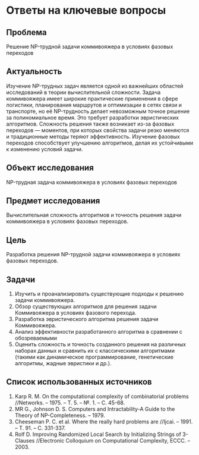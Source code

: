 # Ответы на ключевые вопросы

## Проблема

Решение NP-трудной задачи коммивояжера в условиях фазовых переходов

## Актуальность

Изучение NP-трудных задач является одной из важнейших областей исследований в теории вычислительной сложности. Задача коммивояжера имеет широкие практические применения в сфере логистики, планирования маршрутов и оптимизации в сетях связи и транспорте, но её NP-трудность делает невозможным точное решение за полиномиальное время. Это требует разработки эвристических алгоритмов. Сложность решения также возникает из-за фазовых переходов — моментов, при которых свойства задачи резко меняются и традиционные методы теряют эффективность. Изучение фазовых переходов способствует улучшению алгоритмов, делая их устойчивыми к изменению условий задачи.


## Объект исследования

NP-трудная задача коммивояжера в условиях фазовых переходов

## Предмет исследования

Вычислительная сложность алгоритмов и точность решения задачи коммивояжера в условиях фазовых переходов.

## Цель

Разработка решения NP-трудной задачи коммивояжера в условиях фазовых переходов.

## Задачи

1. Изучить и проанализировать существующие подходы к решению задачи коммивояжера.
2. Обзор существующих алгоритмов для решения задачи Коммивояжера в условиях фазового перехода.
3. Разработка эвристического алгоритма решения задачи Коммивояжера.
4. Анализ эффективности разработанного алгоритма в сравнении с обозреваемыми
5. Оценить сложность и точность созданного решения на различных наборах данных и сравнить их с классическими алгоритмами (такими как динамическое программирование, генетические алгоритмы, жадные эвристики и др.).


## Список использованных источников 

1. Karp R. M. On the computational complexity of combinatorial problems //Networks. – 1975. – Т. 5. – №. 1. – С. 45-68.
2. MR G., Johnson D. S. Computers and Intractability-A Guide to the Theory of NP-Completeness. – 1979.
3. Cheeseman P. C. et al. Where the really hard problems are //Ijcai. – 1991. – Т. 91. – С. 331-337.
4. Rolf D. Improving Randomized Local Search by Initializing Strings of 3-Clauses //Electronic Colloquium on Computational Complexity, ECCC. – 2003.